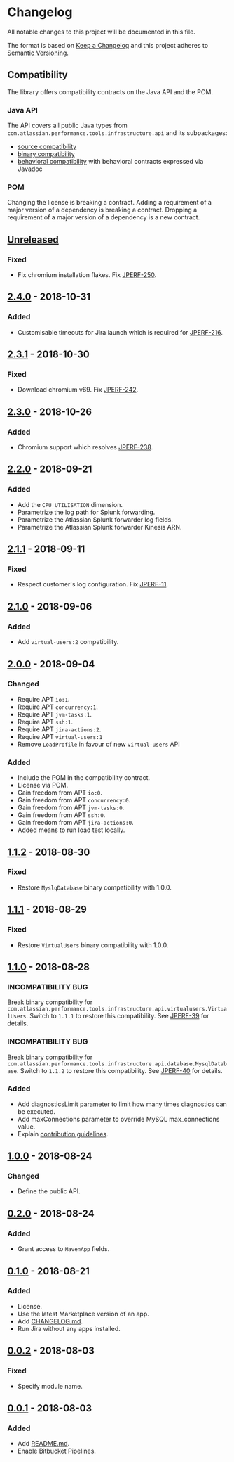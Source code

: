 # Changelog
All notable changes to this project will be documented in this file.

The format is based on [Keep a Changelog](http://keepachangelog.com/en/1.0.0/)
and this project adheres to [Semantic Versioning](http://semver.org/spec/v2.0.0.html).

## Compatibility
The library offers compatibility contracts on the Java API and the POM.

### Java API
The API covers all public Java types from `com.atlassian.performance.tools.infrastructure.api` and its subpackages:

  * [source compatibility]
  * [binary compatibility]
  * [behavioral compatibility] with behavioral contracts expressed via Javadoc

[source compatibility]: http://cr.openjdk.java.net/~darcy/OpenJdkDevGuide/OpenJdkDevelopersGuide.v0.777.html#source_compatibility
[binary compatibility]: http://cr.openjdk.java.net/~darcy/OpenJdkDevGuide/OpenJdkDevelopersGuide.v0.777.html#binary_compatibility
[behavioral compatibility]: http://cr.openjdk.java.net/~darcy/OpenJdkDevGuide/OpenJdkDevelopersGuide.v0.777.html#behavioral_compatibility

### POM
Changing the license is breaking a contract.
Adding a requirement of a major version of a dependency is breaking a contract.
Dropping a requirement of a major version of a dependency is a new contract.

## [Unreleased]
[Unreleased]: https://bitbucket.org/atlassian/infrastructure/branches/compare/master%0Drelease-2.4.0

### Fixed
- Fix chromium installation flakes. Fix [JPERF-250].

[JPERF-250]: https://ecosystem.atlassian.net/browse/JPERF-250

## [2.4.0] - 2018-10-31
[2.4.0]: https://bitbucket.org/atlassian/infrastructure/branches/compare/release-2.4.0%0Drelease-2.3.0

### Added
- Customisable timeouts for Jira launch which is required for [JPERF-216].

[JPERF-216]: https://ecosystem.atlassian.net/browse/JPERF-216

## [2.3.1] - 2018-10-30
[2.3.1]: https://bitbucket.org/atlassian/infrastructure/branches/compare/release-2.3.1%0Drelease-2.3.0

### Fixed
- Download chromium v69. Fix [JPERF-242].

[JPERF-242]: https://ecosystem.atlassian.net/browse/JPERF-242

## [2.3.0] - 2018-10-26
[2.3.0]: https://bitbucket.org/atlassian/infrastructure/branches/compare/release-2.3.0%0Drelease-2.2.0

### Added
- Chromium support which resolves [JPERF-238].

[JPERF-238]: https://ecosystem.atlassian.net/browse/JPERF-238

## [2.2.0] - 2018-09-21
[2.2.0]: https://bitbucket.org/atlassian/infrastructure/branches/compare/release-2.2.0%0Drelease-2.1.1

### Added
- Add the `CPU_UTILISATION` dimension.
- Parametrize the log path for Splunk forwarding.
- Parametrize the Atlassian Splunk forwarder log fields.
- Parametrize the Atlassian Splunk forwarder Kinesis ARN.

## [2.1.1] - 2018-09-11
[2.1.1]: https://bitbucket.org/atlassian/infrastructure/branches/compare/release-2.1.1%0Drelease-2.1.0

### Fixed
- Respect customer's log configuration. Fix [JPERF-11](https://ecosystem.atlassian.net/browse/JPERF-11).

## [2.1.0] - 2018-09-06
[2.1.0]: https://bitbucket.org/atlassian/infrastructure/branches/compare/release-2.1.0%0Drelease-2.0.0

### Added
- Add `virtual-users:2` compatibility.

## [2.0.0] - 2018-09-04
[2.0.0]: https://bitbucket.org/atlassian/infrastructure/branches/compare/release-2.0.0%0Drelease-1.1.2

### Changed
- Require APT `io:1`.
- Require APT `concurrency:1`.
- Require APT `jvm-tasks:1`.
- Require APT `ssh:1`.
- Require APT `jira-actions:2`.
- Require APT `virtual-users:1`
- Remove `LoadProfile` in favour of new `virtual-users` API

### Added
- Include the POM in the compatibility contract.
- License via POM.
- Gain freedom from APT `io:0`.
- Gain freedom from APT `concurrency:0`.
- Gain freedom from APT `jvm-tasks:0`.
- Gain freedom from APT `ssh:0`.
- Gain freedom from APT `jira-actions:0`.
- Added means to run load test locally.

## [1.1.2] - 2018-08-30
[1.1.2]: https://bitbucket.org/atlassian/infrastructure/branches/compare/release-1.1.2%0Drelease-1.1.1

### Fixed
- Restore `MyslqDatabase` binary compatibility with 1.0.0.

## [1.1.1] - 2018-08-29
[1.1.1]: https://bitbucket.org/atlassian/infrastructure/branches/compare/release-1.1.1%0Drelease-1.1.0

### Fixed
- Restore `VirtualUsers` binary compatibility with 1.0.0.

## [1.1.0] - 2018-08-28
[1.1.0]: https://bitbucket.org/atlassian/infrastructure/branches/compare/release-1.1.0%0Drelease-1.0.0

### INCOMPATIBILITY BUG
Break binary compatibility for `com.atlassian.performance.tools.infrastructure.api.virtualusers.VirtualUsers`.
Switch to `1.1.1` to restore this compatibility.
See [JPERF-39](https://ecosystem.atlassian.net/browse/JPERF-39) for details.

### INCOMPATIBILITY BUG
Break binary compatibility for `com.atlassian.performance.tools.infrastructure.api.database.MysqlDatabase`.
Switch to `1.1.2` to restore this compatibility.
See [JPERF-40](https://ecosystem.atlassian.net/browse/JPERF-40) for details.

### Added 
- Add diagnosticsLimit parameter to limit how many times diagnostics can be executed.
- Add maxConnections parameter to override MySQL max_connections value.
- Explain [contribution guidelines](CONTRIBUTING.md). 

## [1.0.0] - 2018-08-24
[1.0.0]: https://bitbucket.org/atlassian/infrastructure/branches/compare/release-1.0.0%0Drelease-0.2.0

### Changed
- Define the public API.

## [0.2.0] - 2018-08-24
[0.2.0]: https://bitbucket.org/atlassian/infrastructure/branches/compare/release-0.2.0%0Drelease-0.1.0

### Added
- Grant access to `MavenApp` fields.

## [0.1.0] - 2018-08-21
[0.1.0]: https://bitbucket.org/atlassian/infrastructure/branches/compare/release-0.1.0%0Drelease-0.0.2

### Added
- License.
- Use the latest Marketplace version of an app.
- Add [CHANGELOG.md](CHANGELOG.md).
- Run Jira without any apps installed.

## [0.0.2] - 2018-08-03
[0.0.2]: https://bitbucket.org/atlassian/infrastructure/branches/compare/release-0.0.2%0Drelease-0.0.1

### Fixed
- Specify module name.

## [0.0.1] - 2018-08-03
[0.0.1]: https://bitbucket.org/atlassian/infrastructure/branches/compare/release-0.0.1%0Dinitial-commit

### Added
- Add [README.md](README.md).
- Enable Bitbucket Pipelines.
